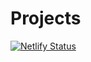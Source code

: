 # Projects

[![Netlify Status](https://api.netlify.com/api/v1/badges/0fd12d58-0954-43af-bd87-515a101ca2ab/deploy-status)](https://app.netlify.com/sites/tehcno-project/deploys)
